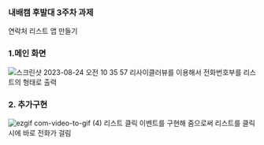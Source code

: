 ### 내배캠 후발대 3주차 과제
연락처 리스트 앱 만들기


### 1.메인 화면
![스크린샷 2023-08-24 오전 10 35 57](https://github.com/4seokhyeon/EX_Contact/assets/106301222/63b45652-32ee-4146-b973-75a2c390d8f6)
리사이클러뷰를 이용해서 전화번호부를 리스트의 형태로 출력

### 2. 추가구현
![ezgif com-video-to-gif (4)](https://github.com/4seokhyeon/EX_Contact/assets/106301222/068bb6ab-dc27-4ece-9f3a-6c2060c48429)
리스트 클릭 이벤트를 구현해 줌으로써 리스트를 클릭시에 바로 전화가 걸림
